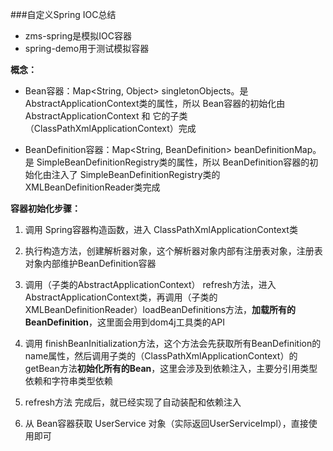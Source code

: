 ###自定义Spring IOC总结

- zms-spring是模拟IOC容器
- spring-demo用于测试模拟容器

**概念：**

- Bean容器：Map<String, Object> singletonObjects。是 AbstractApplicationContext类的属性，所以 Bean容器的初始化由 AbstractApplicationContext 和 它的子类（ClassPathXmlApplicationContext）完成

- BeanDefinition容器：Map<String, BeanDefinition> beanDefinitionMap。是 SimpleBeanDefinitionRegistry类的属性，所以 BeanDefinition容器的初始化由注入了 SimpleBeanDefinitionRegistry类的 XMLBeanDefinitionReader类完成



**容器初始化步骤：**

1. 调用 Spring容器构造函数，进入 ClassPathXmlApplicationContext类

2. 执行构造方法，创建解析器对象，这个解析器对象内部有注册表对象，注册表对象内部维护BeanDefinition容器
3. 调用（子类的AbstractApplicationContext） refresh方法，进入AbstractApplicationContext类，再调用（子类的XMLBeanDefinitionReader）loadBeanDefinitions方法，**加载所有的BeanDefinition**，这里面会用到dom4j工具类的API
4. 调用 finishBeanInitialization方法，这个方法会先获取所有BeanDefinition的name属性，然后调用子类的（ClassPathXmlApplicationContext）的 getBean方法**初始化所有的Bean**，这里会涉及到依赖注入，主要分引用类型依赖和字符串类型依赖
5. refresh方法 完成后，就已经实现了自动装配和依赖注入
6. 从 Bean容器获取 UserService 对象（实际返回UserServiceImpl），直接使用即可

